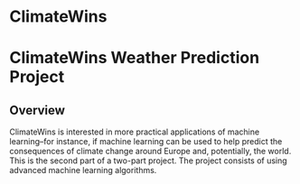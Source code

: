 # ClimateWins
# ClimateWins Weather Prediction Project 
## Overview 
ClimateWins is interested in more practical applications of machine learning–for
instance, if machine learning can be used to help predict the consequences of climate change
around Europe and, potentially, the world. This is the second part of a two-part project. The project consists of using advanced machine learning algorithms. 

